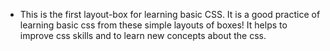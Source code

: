 - This is the first layout-box for learning basic CSS. It is a good practice of learning basic css from these simple layouts of boxes! It helps to improve css skills and to learn new concepts about the css.
